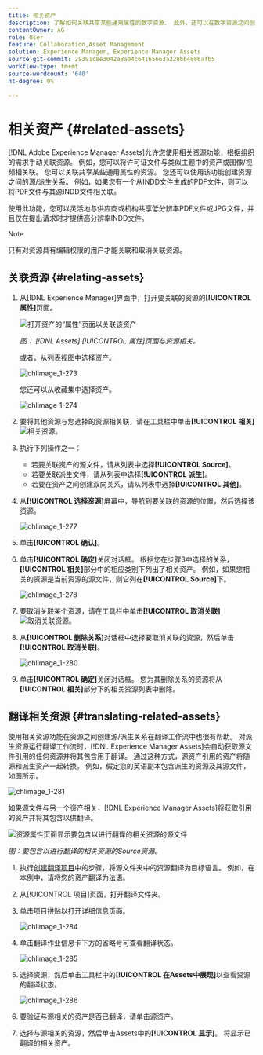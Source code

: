 ```yaml
---
title: 相关资产
description: 了解如何关联共享某些通用属性的数字资源。 此外，还可以在数字资源之间创建源派生的关系。
contentOwner: AG
role: User
feature: Collaboration,Asset Management
solution: Experience Manager, Experience Manager Assets
source-git-commit: 29391c8e3042a8a04c64165663a228bb4886afb5
workflow-type: tm+mt
source-wordcount: '640'
ht-degree: 0%

---
```


# 相关资产 {#related-assets}

[!DNL Adobe Experience Manager Assets]允许您使用相关资源功能，根据组织的需求手动关联资源。 例如，您可以将许可证文件与类似主题中的资产或图像/视频相关联。 您可以关联共享某些通用属性的资源。 您还可以使用该功能创建资源之间的源/派生关系。 例如，如果您有一个从INDD文件生成的PDF文件，则可以将PDF文件与其源INDD文件相关联。

使用此功能，您可以灵活地与供应商或机构共享低分辨率PDF文件或JPG文件，并且仅在提出请求时才提供高分辨率INDD文件。

>[!NOTE]
>
>只有对资源具有编辑权限的用户才能关联和取消关联资源。

## 关联资源 {#relating-assets}

1. 从[!DNL Experience Manager]界面中，打开要关联的资源的&#x200B;**[!UICONTROL 属性]**&#x200B;页面。

   ![打开资产的“属性”页面以关联该资产](assets/asset-properties-relate-assets.png)

   *图： [!DNL Assets] [!UICONTROL 属性]页面与资源相关。*

   或者，从列表视图中选择资产。

   ![chlimage_1-273](assets/chlimage_1-273.png)

   您还可以从收藏集中选择资产。

   ![chlimage_1-274](assets/chlimage_1-274.png)

1. 要将其他资源与您选择的资源相关联，请在工具栏中单击&#x200B;**[!UICONTROL 相关]** ![相关资源](assets/do-not-localize/link-relate.png)。
1. 执行下列操作之一：

   * 若要关联资产的源文件，请从列表中选择&#x200B;**[!UICONTROL Source]**。
   * 若要关联派生文件，请从列表中选择&#x200B;**[!UICONTROL 派生]**。
   * 若要在资产之间创建双向关系，请从列表中选择&#x200B;**[!UICONTROL 其他]**。

1. 从&#x200B;**[!UICONTROL 选择资源]**&#x200B;屏幕中，导航到要关联的资源的位置，然后选择该资源。

   ![chlimage_1-277](assets/chlimage_1-277.png)

1. 单击&#x200B;**[!UICONTROL 确认]**。
1. 单击&#x200B;**[!UICONTROL 确定]**&#x200B;关闭对话框。 根据您在步骤3中选择的关系，**[!UICONTROL 相关]**&#x200B;部分中的相应类别下列出了相关资产。 例如，如果您相关的资源是当前资源的源文件，则它列在&#x200B;**[!UICONTROL Source]**&#x200B;下。

   ![chlimage_1-278](assets/chlimage_1-278.png)

1. 要取消关联某个资源，请在工具栏中单击&#x200B;**[!UICONTROL 取消关联]** ![取消关联资源](assets/do-not-localize/link-unrelate-icon.png)。

1. 从&#x200B;**[!UICONTROL 删除关系]**&#x200B;对话框中选择要取消关联的资源，然后单击&#x200B;**[!UICONTROL 取消关联]**。

   ![chlimage_1-280](assets/chlimage_1-280.png)

1. 单击&#x200B;**[!UICONTROL 确定]**&#x200B;关闭对话框。 您为其删除关系的资源将从&#x200B;**[!UICONTROL 相关]**&#x200B;部分下的相关资源列表中删除。

## 翻译相关资源 {#translating-related-assets}

使用相关资源功能在资源之间创建源/派生关系在翻译工作流中也很有帮助。 对派生资源运行翻译工作流时，[!DNL Experience Manager Assets]会自动获取源文件引用的任何资源并将其包含用于翻译。 通过这种方式，源资产引用的资产将随源和派生资产一起转换。 例如，假定您的英语副本包含派生的资源及其源文件，如图所示。

![chlimage_1-281](assets/chlimage_1-281.png)

如果源文件与另一个资产相关，[!DNL Experience Manager Assets]将获取引用的资产并将其包含以供翻译。

![资源属性页面显示要包含以进行翻译的相关资源的源文件](assets/asset-properties-source-asset.png)

*图：要包含以进行翻译的相关资源的Source资源。*

1. 执行[创建翻译项目](translation-projects.md#create-a-new-translation-project)中的步骤，将源文件夹中的资源翻译为目标语言。 例如，在本例中，请将您的资产翻译为法语。

1. 从[!UICONTROL 项目]页面，打开翻译文件夹。

1. 单击项目拼贴以打开详细信息页面。

   ![chlimage_1-284](assets/chlimage_1-284.png)

1. 单击翻译作业信息卡下方的省略号可查看翻译状态。

   ![chlimage_1-285](assets/chlimage_1-285.png)

1. 选择资源，然后单击工具栏中的&#x200B;**[!UICONTROL 在Assets中展现]**&#x200B;以查看资源的翻译状态。

   ![chlimage_1-286](assets/chlimage_1-286.png)

1. 要验证与源相关的资产是否已翻译，请单击源资产。

1. 选择与源相关的资源，然后单击Assets中的&#x200B;**[!UICONTROL 显示]**。 将显示已翻译的相关资产。
